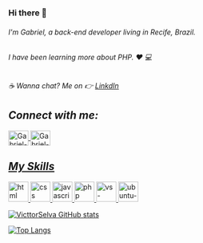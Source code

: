 ### Hi there 👋

###### I'm Gabriel, a back-end developer living in Recife, Brazil.

###### I have been learning more about PHP. :heart: :computer:

###### :coffee: Wanna chat? Me on :point_right: [LinkdIn](https://www.linkedin.com/in/gabriel-victor-6000071b4/)

## *Connect with me:*
<a href="https://www.linkedin.com/in/gabriel-victor-6000071b4/" target="_blank">
  <img align="center" alt="Gabriel-linkedin" height="30" width="40" src="https://cdn.jsdelivr.net/gh/devicons/devicon/icons/linkedin/linkedin-original.svg"
  </a>
  
 <a href="https://twitter.com/victtorselva?s=09" target="_blank">
  <img align="center" alt="Gabriel-twitter" height="30" width="40" src="https://cdn.jsdelivr.net/gh/devicons/devicon/icons/twitter/twitter-original.svg"
  </a>
   
   ## *My Skills*
   <img src="https://cdn.jsdelivr.net/gh/devicons/devicon/icons/html5/html5-original-wordmark.svg" alt="html" width="40" height="40" style="max-width:100%;"></img>
  <img src="https://cdn.jsdelivr.net/gh/devicons/devicon/icons/css3/css3-original-wordmark.svg" alt="css" width="40" height="40" style="max-width:100%;"></img>
  <img src="https://cdn.jsdelivr.net/gh/devicons/devicon/icons/javascript/javascript-original.svg" alt="javascript" width="40" height="40" style="max-width:100%;"></img>
  <img src="https://cdn.jsdelivr.net/gh/devicons/devicon/icons/php/php-original.svg" alt="php" width="40" height="40" style="max-width:100%;"></img>
  <img src="https://cdn.jsdelivr.net/gh/devicons/devicon/icons/vscode/vscode-original-wordmark.svg" alt="vs-code" width="40" height="40" style="max-width:100%;"></img>
  <img src="https://cdn.jsdelivr.net/gh/devicons/devicon/icons/ubuntu/ubuntu-plain-wordmark.svg" alt="ubuntu-linux" width="40" height="40" style="max-width:100%;"></img>
 


![VicttorSelva GitHub stats](https://github-readme-stats.vercel.app/api?username=VicttorSelva&show_icons=true&theme=radical)


[![Top Langs](https://github-readme-stats.vercel.app/api/top-langs/?username=VicttorSelva&layout=compact)](https://github.com/VicttorSelva/github-readme-stats)


<!--
**VicttorSelva/victtorSelva** is a ✨ _special_ ✨ repository because its `README.md` (this file) appears on your GitHub profile.

Here are some ideas to get you started:

- 🔭 I’m currently working on ...
- 🌱 I’m currently learning ...
- 👯 I’m looking to collaborate on ...
- 🤔 I’m looking for help with ...
- 💬 Ask me about ...
- 📫 How to reach me: ...
- 😄 Pronouns: ...
- ⚡ Fun fact: ...
-->
